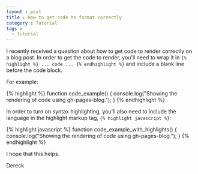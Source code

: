```yaml
---
layout : post
title : How to get code to format correctly
category : Tutorial
tags :
  - tutorial
---
```


I recently received a quesiton about how to get code to render correctly on a blog post. In order to get the code to render, you'll need to wrap it in `{% highlight %} ... code ... {% endhighlight %}` and include a blank line before the code block.

For example:

{% highlight %}
function code_example() {
  console.log("Showing the rendering of code using gh-pages-blog.");
}
{% endhighlight %}

In order to turn on syntax highlighting, you'll also need to include the language in the highlight markup tag, `{% highlight javascript %}`:

{% highlight javascript %}
function code_example_with_highlights() {
  console.log("Showing the rendering of code using gh-pages-blog.");
}
{% endhighlight %}

I hope that this helps.

Dereck

